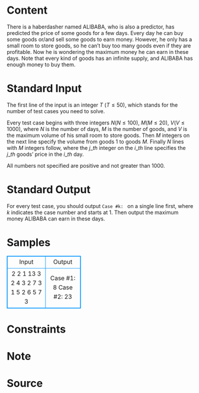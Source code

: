 
# Content

There is a haberdasher named ALIBABA, who is also a predictor, has predicted the price of some goods for a few days. Every day he can buy some goods or/and sell some goods to earn money. However, he only has a small room to store goods, so he can’t buy too many goods even if they are profitable. Now he is wondering the maximum money he can earn in these days. Note that every kind of goods has an infinite supply, and ALIBABA has enough money to buy them.

# Standard Input

The first line of the input is an integer $T$ ($T\leq 50$), which stands for the number of test cases you need to solve.

Every test case begins with three integers $N$($N\leq 100$), $M$($M\leq 20$), $V$($V\leq 1000$), where $N$ is the number of days, $M$ is the number of goods, and $V$ is the maximum volume of his small room to store goods. Then $M$ integers on the next line specify the volume from goods $1$ to goods $M$. Finally $N$ lines with $M$ integers follow, where the $j\_{th}$ integer on the $i\_{th}$ line specifies the $j\_{th}$ goods’ price in the $i\_{th}$ day.

All numbers not specified are positive and not greater than $1000$.

# Standard Output

For every test case, you should output `Case #k: ` on a single line first, where $k$ indicates the case number and starts at $1$. Then output the maximum money ALIBABA can earn in these days.

# Samples

<style>
        table,table tr th, table tr td { border:1px solid #0094ff; }
        table { width: 200px; min-height: 25px; line-height: 25px; text-align: center; border-collapse: collapse;}   
    </style>
<table>
	<tr>
		<td>Input</td>
		<td>Output</td>
	</tr>
<tr><td>2
2 1 13
3 
2 
4
3 2 7
3 1 
5 2 
6 5 
7 3</td><td>Case #1: 8
Case #2: 23</td></tr></table>


# Constraints



# Note



# Source


